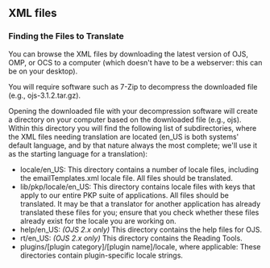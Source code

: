 ## XML files

### Finding the Files to Translate

You can browse the XML files by downloading the latest version of OJS, OMP, or OCS to a computer (which doesn't have to be a webserver: this can be on your desktop).

You will require software such as 7-Zip to decompress the downloaded file (e.g., ojs-3.1.2.tar.gz).

Opening the downloaded file with your decompression software will create a directory on your computer based on the downloaded file (e.g., ojs). Within this directory you will find the following list of subdirectories, where the XML files needing translation are located (en\_US is both systems' default language, and by that nature always the most complete; we'll use it as the starting language for a translation):

-   locale/en\_US: This directory contains a number of locale files, including the emailTemplates.xml locale file. All files should be translated.
-   lib/pkp/locale/en\_US: This directory contains locale files with keys that apply to our entire PKP suite of applications. All files should be translated. It may be that a translator for another application has already translated these files for you; ensure that you check whether these files already exist for the locale you are working on.
-   help/en\_US: *(OJS 2.x only)* This directory contains the help files for OJS.
-   rt/en\_US: *(OJS 2.x only)* This directory contains the Reading Tools.
-   plugins/\[plugin category\]/\[plugin name\]/locale, where applicable: These directories contain plugin-specific locale strings.

